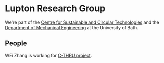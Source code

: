 # Lupton Research Group

We're part of the [Centre for Sustainable and Circular Technologies](https://www.csct.ac.uk/) and the [Department of Mechanical Engineering](https://www.bath.ac.uk/departments/department-of-mechanical-engineering/) at the University of Bath.

## People

WEi Zhang is working for [C-THRU project](https://www.c-thru.org/).